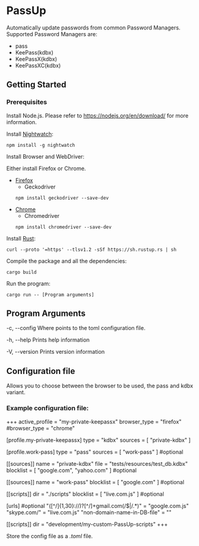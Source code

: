 # PassUp

Automatically update passwords from common Password Managers. Supported Password Managers are:
- pass
- KeePass(kdbx)
- KeePassX(kdbx)
- KeePassXC(kdbx)

## Getting Started
### Prerequisites
Install Node.js. Please refer to https://nodejs.org/en/download/ for more information.

Install [Nightwatch](https://nightwatchjs.org/gettingstarted/installation/):
```
npm install -g nightwatch
```

Install Browser and WebDriver:

Either install Firefox or Chrome.
- [Firefox](https://www.mozilla.org/de/firefox/new/)
    - Geckodriver
    ```
    npm install geckodriver --save-dev
    ```
- [Chrome](https://support.google.com/chrome/answer/95346?co=GENIE.Platform%3DDesktop&hl=de)
    - Chromedriver
    ```
    npm install chromedriver --save-dev
    ```

Install [Rust](https://www.rust-lang.org/tools/install):
```
curl --proto '=https' --tlsv1.2 -sSf https://sh.rustup.rs | sh
```
Compile the package and all the dependencies:
```
cargo build
```
Run the program:
```
cargo run -- [Program arguments]
```

## Program Arguments
-c, --config <FILE>     Where <FILE> points to the toml configuration file.

-h, --help              Prints help information

-V, --version           Prints version information

## Configuration file
Allows you to choose between the browser to be used, the pass and kdbx variant.
### Example configuration file:
+++
active_profile = "my-private-keepassx"
browser_type = "firefox"    #browser_type = "chrome"

[profile.my-private-keepassx]
type = "kdbx"
sources = [ "private-kdbx" ]

[profile.work-pass]
type = "pass"
sources = [ "work-pass" ]   #optional

[[sources]]
name = "private-kdbx"
file = "tests/resources/test_db.kdbx"
blocklist = [ "google.com", "yahoo.com" ]    #optional

[[sources]]
name = "work-pass"
blocklist = [ "google.com" ]    #optional

[[scripts]]
dir = "./scripts"
blocklist = [ "live.com.js" ]   #optional

[urls]  #optional
"([^/]{1,30}://)?[^/]+gmail.com(/$|/.*)" = "google.com.js"
"skype.com/" = "live.com.js"
"non-domain-name-in-DB-file" = ""

[[scripts]]
dir = "development/my-custom-PassUp-scripts"
+++

Store the config file as a *.toml* file.